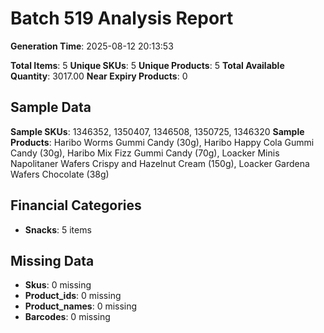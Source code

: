 # Batch 519 Analysis Report

**Generation Time**: 2025-08-12 20:13:53

**Total Items**: 5
**Unique SKUs**: 5
**Unique Products**: 5
**Total Available Quantity**: 3017.00
**Near Expiry Products**: 0

## Sample Data
**Sample SKUs**: 1346352, 1350407, 1346508, 1350725, 1346320
**Sample Products**: Haribo Worms Gummi Candy (30g), Haribo Happy Cola Gummi Candy (30g), Haribo Mix Fizz Gummi Candy (70g), Loacker Minis Napolitaner Wafers Crispy and Hazelnut Cream (150g), Loacker Gardena Wafers Chocolate (38g)

## Financial Categories
- **Snacks**: 5 items

## Missing Data
- **Skus**: 0 missing
- **Product_ids**: 0 missing
- **Product_names**: 0 missing
- **Barcodes**: 0 missing

